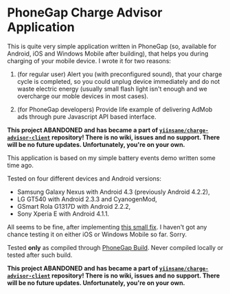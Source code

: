 # PhoneGap Charge Advisor Application

This is quite very simple application written in PhoneGap (so, available for Android, iOS and Windows Mobile after building), that helps you during charging of your mobile device. I wrote it for two reasons:

1. (for regular user) Alert you (with preconfigured sound), that your charge cycle is completed, so you could unplug device immediately and do not waste electric energy (usually small flash light isn't enough and we overcharge our moble devices in most cases).

2. (for PhoneGap developers) Provide life example of delivering AdMob ads through pure Javascript API based interface.

**This project ABANDONED and has became a part of [`yiinsane/charge-advisor-client`](https://github.com/yiinsane/charge-advisor-client) repository! There is no wiki, issues and no support. There will be no future updates. Unfortunately, you're on your own.**
 
This application is based on my simple battery events demo written some time ago.

Tested on four different devices and Android versions:

- Samsung Galaxy Nexus with Android 4.3 (previously Android 4.2.2),
- LG GT540 with Android 2.3.3 and CyanogenMod, 
- GSmart Rola G1317D with Android 2.2.2,
- Sony Xperia E with Android 4.1.1.

All seems to be fine, after implementing [this small fix](https://github.com/phonegap/build/issues/178#issuecomment-24287410). I haven't got any chance testing it on either iOS or Windows Mobile so far. Sorry.

Tested **only** as compiled through [PhoneGap Build](http://build.phonegap.com). Never compiled locally or tested after such build.

**This project ABANDONED and has became a part of [`yiinsane/charge-advisor-client`](https://github.com/yiinsane/charge-advisor-client) repository! There is no wiki, issues and no support. There will be no future updates. Unfortunately, you're on your own.**
